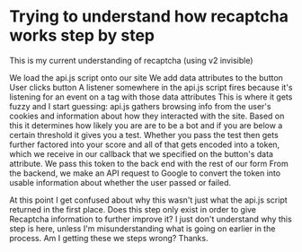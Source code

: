 
# Trying to understand how recaptcha works step by step

This is my current understanding of recaptcha (using v2 invisible)

We load the api.js script onto our site
We add data attributes to the button
User clicks button
A listener somewhere in the api.js script fires because it's listening for an event on a tag with those data attributes
This is where it gets fuzzy and I start guessing:
api.js gathers browsing info from the user's cookies and information about how they interacted with the site. Based on this it determines how likely you are are to be a bot and if you are below a certain threshold it gives you a test. Whether you pass the test then gets further factored into your score and all of that gets encoded into a token, which we receive in our callback that we specified on the button's data attribute.
We pass this token to the back end with the rest of our form
From the backend, we make an API request to Google to convert the token into usable information about whether the user passed or failed.

At this point I get confused about why this wasn't just what the api.js script returned in the first place. Does this step only exist in order to give Recaptcha information to further improve it? I just don't understand why this step is here, unless I'm misunderstanding what is going on earlier in the process. Am I getting these we steps wrong? Thanks.

        